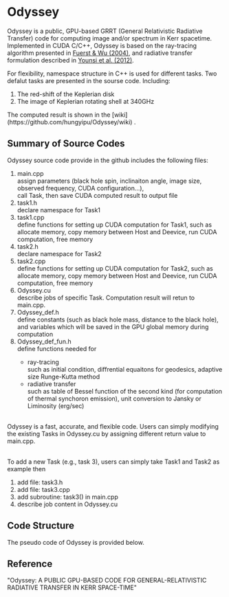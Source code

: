 # Odyssey
Odyssey is a public, GPU-based GRRT (General Relativistic Radiative Transfer) code for computing image and/or spectrum in Kerr spacetime. Implemented in CUDA C/C++, Odyssey is based on the ray-tracing algorithm presented in [Fuerst & Wu (2004)](http://adsabs.harvard.edu/abs/2004A%26A...424..733F), and radiative transfer formulation described in [Younsi et al. (2012)](http://adsabs.harvard.edu/abs/2012A%26A...545A..13Y).

For flexibility, namespace structure in C++  is used for different tasks. Two defalut tasks are presented in the sourse code. Including:
 <ol>
 <li>The red-shift of the Keplerian disk</li>
 <li>The image of Keplerian rotating shell at 340GHz</li>
 </ol>
 The computed result is shown in the [wiki](https://github.com/hungyipu/Odyssey/wiki) . 
 

## Summary of Source Codes
Odyssey source code provide in the github includes the following files:
<ol>
 <li>main.cpp</li>
 assign parameters (black hole spin, inclinaiton angle, image size, observed frequency, CUDA configuration...), 
 <br />call Task, then save CUDA computed result to output file
 
 <li>task1.h</li>
 declare namespace for Task1
 
 
 <li>task1.cpp</li>
 define functions for setting up CUDA computation for Task1, such as allocate memory, copy memory between Host and Deevice, run CUDA computation, free memory

 
 <li>task2.h</li>
 declare namespace for Task2

 
 <li>task2.cpp</li>
  define functions for setting up CUDA computation for Task2, such as allocate memory, copy memory between Host and Deevice, run CUDA computation, free memory

 
 <li>Odyssey.cu</li>
 describe jobs of specific Task. Computation result will retun to main.cpp.
 
 <li>Odyssey_def.h</li>
 define constants (such as black hole mass, distance to the black hole),   
 <br />and variables which will be saved in the GPU global memory during computation
 
 
 <li>Odyssey_def_fun.h</li>
 define functions needed for
 <ul>
 <li>ray-tracing</li>
 such as initial condition, diffrential equaitons for geodesics, adaptive size Runge-Kutta method 
 <li>radiative transfer</li>
 such as table of Bessel function of the second kind (for computation of thermal synchoron emission), unit conversion to Jansky or Liminosity (erg/sec)
 </ul>
</ol>
<br />
Odyssey is a fast, accurate, and flexible code. Users can simply modifying the existing Tasks in Odyssey.cu by assigning different return value to main.cpp.

<br />To add a new Task (e.g., task 3), users can simply take Task1 and Task2 as example then
<ol>
 <li>add file: task3.h</li>
 <li>add file: task3.cpp</li>
 <li>add subroutine: task3() in main.cpp
 <li>describe job content in Odyssey.cu
</ol>



## Code Structure
The pseudo code of Odyssey is provided below.


## Reference
"Odyssey: A PUBLIC GPU-BASED CODE FOR GENERAL-RELATIVISTIC RADIATIVE TRANSFER IN KERR
SPACE-TIME"
